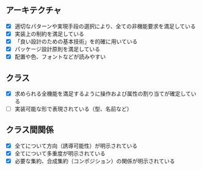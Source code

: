 

## アーキテクチャ
- [x] 適切なパターンや実現手段の選択により、全ての非機能要求を満足している
- [x] 実装上の制約を満足している
- [x] 「良い設計のための基本技術」を的確に用いている
- [x] パッケージ設計原則を満足している
- [x] 配置や色、フォントなどが読みやすい
## クラス
- [x] 求められる全機能を満足するように操作および属性の割り当てが確定している
- [ ] 実装可能な形で表現されている（型、名前など）
## クラス間関係
- [x] 全てについて方向（誘導可能性）が明示されている
- [x] 全てについて多重度が明示されている
- [x] 必要な集約、合成集約（コンポジション）の関係が明示されている
